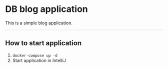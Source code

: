 # DB blog application
This is a simple blog application.

---

## How to start application
1. `docker-compose up -d`
2. Start application in IntelliJ